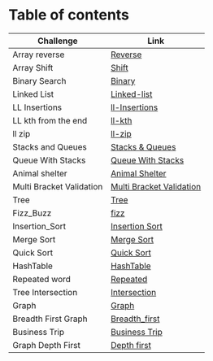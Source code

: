 # Table of contents

|Challenge|Link|
|---------|----|
|Array reverse|[Reverse](python/code_challenges/array_reverse)|
|Array Shift|[Shift](python/code_challenges/array_shift)|
|Binary Search|[Binary](python/code_challenges/array_binary_search)|
|Linked List|[Linked-list](python/Data_Structures/linked_list)|
|LL Insertions|[ll-Insertions](python/Data_Structures/linked_list)|
|LL kth from the end|[ll-kth](python/Data_Structures/linked_list/)|
|ll zip|[ll-zip](python/Data_Structures/ll_zip/)|
|Stacks and Queues|[Stacks & Queues](python/Data_Structures/stacks_and_queues/)|
|Queue With Stacks |[Queue With Stacks](python/code_challenges/queue_with_stacks)|
|Animal shelter|[Animal Shelter](python/code_challenges/fifo_animal_shelter/)|
|Multi Bracket Validation|[Multi Bracket Validation](python/code_challenges/multi_bracket_validation/)|
|Tree|[Tree](python/code_challenges/tree/)|
|Fizz_Buzz|[fizz](python/code_challenges/fizz_buzz_tree)|
|Insertion_Sort|[Insertion Sort](python/code_challenges/insertion_sort)|
|Merge Sort|[Merge Sort](python/code_challenges/merge_sort)|
|Quick Sort|[Quick Sort](python/code_challenges/quick_sort)|
|HashTable|[HashTable](python/Data_Structures/hashtable)|
|Repeated word|[Repeated](python/code_challenges/repeated_word)|
|Tree Intersection|[Intersection](python/code_challenges/tree_intersection)|
|Graph|[Graph](python/Data_Structures/graph)|
|Breadth First Graph|[Breadth_first](python/Data_Structures/graph/Breadth_README.md)|
|Business Trip|[Business Trip](python/code_challenges/business_trip)|
|Graph Depth First|[Depth first](python/Data_Structures/graph/Depth_README.md)|
